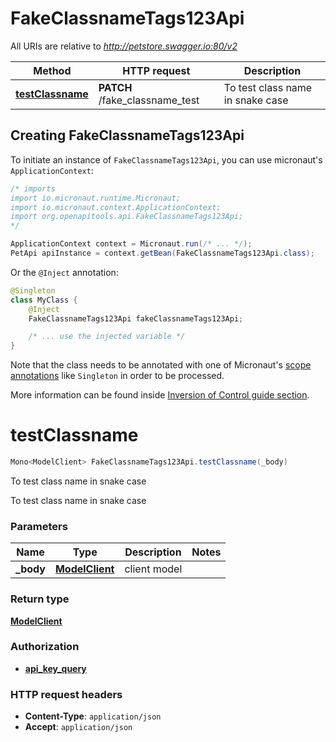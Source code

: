 # FakeClassnameTags123Api

All URIs are relative to *http://petstore.swagger.io:80/v2*

| Method | HTTP request | Description |
|------------- | ------------- | -------------|
| [**testClassname**](FakeClassnameTags123Api.md#testClassname) | **PATCH** /fake_classname_test | To test class name in snake case |


## Creating FakeClassnameTags123Api

To initiate an instance of `FakeClassnameTags123Api`, you can use micronaut's `ApplicationContext`:
```java
/* imports
import io.micronaut.runtime.Micronaut;
import io.micronaut.context.ApplicationContext;
import org.openapitools.api.FakeClassnameTags123Api;
*/

ApplicationContext context = Micronaut.run(/* ... */);
PetApi apiInstance = context.getBean(FakeClassnameTags123Api.class);
```

Or the `@Inject` annotation:
```java
@Singleton
class MyClass {
    @Inject
    FakeClassnameTags123Api fakeClassnameTags123Api;

    /* ... use the injected variable */
}
```
Note that the class needs to be annotated with one of Micronaut's [scope annotations](https://docs.micronaut.io/latest/guide/#scopes) like `Singleton` in order to be processed.

More information can be found inside [Inversion of Control guide section](https://docs.micronaut.io/latest/guide/#ioc).

<a id="testClassname"></a>
# **testClassname**
```java
Mono<ModelClient> FakeClassnameTags123Api.testClassname(_body)
```

To test class name in snake case

To test class name in snake case

### Parameters
| Name | Type | Description  | Notes |
|------------- | ------------- | ------------- | -------------|
| **_body** | [**ModelClient**](ModelClient.md)| client model | |


### Return type
[**ModelClient**](ModelClient.md)

### Authorization
* **[api_key_query](auth.md#api_key_query)**

### HTTP request headers
 - **Content-Type**: `application/json`
 - **Accept**: `application/json`

